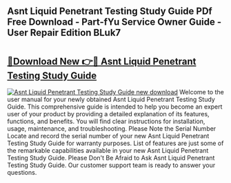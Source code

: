 ## Asnt Liquid Penetrant Testing Study Guide PDf Free Download - Part-fYu Service Owner Guide - User Repair Edition BLuk7

# <h2><a href="http://bc71562.oget.top/?id=Asnt+Liquid+Penetrant+Testing+Study+Guide">🔗Download New 👉🔴 Asnt Liquid Penetrant Testing Study Guide</a></h2>

[![Asnt Liquid Penetrant Testing Study Guide new download](https://i.imgur.com/5g1atiW.png)](http://bc71562.oget.top/?id=Asnt+Liquid+Penetrant+Testing+Study+Guide)
Welcome to the user manual for your newly obtained Asnt Liquid Penetrant Testing Study Guide. This comprehensive guide is intended to help you become an expert user of your product by providing a detailed explanation of its features, functions, and benefits. You will find clear instructions for installation, usage, maintenance, and troubleshooting. Please Note the Serial Number Locate and record the serial number of your new Asnt Liquid Penetrant Testing Study Guide for warranty purposes. List of features are just some of the remarkable capabilities available in your new Asnt Liquid Penetrant Testing Study Guide. Please Don't Be Afraid to Ask Asnt Liquid Penetrant Testing Study Guide. Our customer support team is ready to answer your questions.
